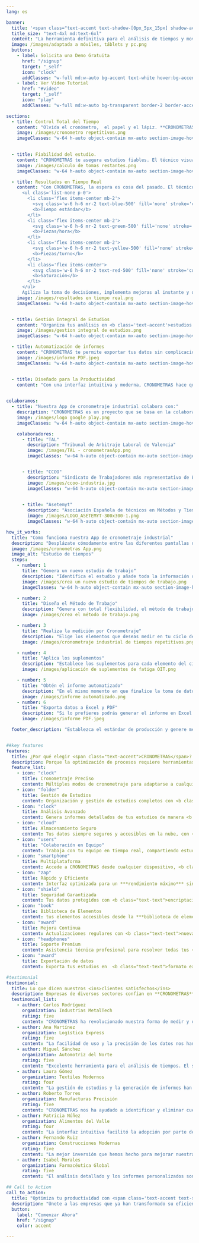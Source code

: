 ```yaml
---
lang: es

banner:
  title: '<span class="text-accent text-shadow-[0px_5px_15px] shadow-accent/10">CRONOMETRAS</span>: Optimiza tu <span class="text-secondary">Productividad</span>'
  title_size: "text-4xl md:text-6xl"
  content: "La herramienta definitiva para el análisis de tiempos y movimientos. Optimiza tus procesos, reduce costos y maximiza la eficiencia como nunca antes.<p>Descubre la <b>App de cronometraje industrial</b> que te ayudará a mejorar tu productividad y optimizar tus procesos.</p>"
  image: /images/adaptada a móviles, táblets y pc.png
  buttons:
    - label: Solicita una Demo Gratuita
      href: "/signup"
      target: "_self"
      icon: "clock"
      addClasses: "w-full md:w-auto bg-accent text-white hover:bg-accent/90 dark:border-white/10 dark:border mb-4 md:mb-0 md:mr-4"
    - label: Ver Video Tutorial
      href: "#video"
      target: "_self"
      icon: "play"
      addClasses: "w-full md:w-auto bg-transparent border-2 border-accent text-accent hover:bg-accent hover:text-white transition-colors"

sections:
  - title: Control Total del Tiempo
    content: "Olvida el cronómetro,  el papel y el lápiz. **CRONOMETRAS automatiza la medición del tiempo**, desde el cronometraje básico hasta la captura de secuencias complejas de elementos. Nuestra app te guía paso a paso, <b class='text-secondary'>cambiando automáticamente entre elementos</b> para que el analista solo se concentre en lo importante: observar y registrar.***Ahorra tiempo, reduce errores y obtén datos más precisos sin esfuerzo***"
    image: /images/cronometro repetitivos.png
    imageClasses: "w-64 h-auto object-contain mx-auto section-image-hover"

     
  - title: Fiabilidad del estudio.
    content: "CRONOMETRAS te asegura estudios fiables. El técnico visualiza en tiempo real las tomas necesarias para alcanzar una fiabilidad del <b class='text-secondary'>95%</b> en el tiempo estándar. Este cálculo se basa en el <b class='text-secondary'>método estadístico</b>, considerando la dispersión de los tiempos para determinar las tomas restantes. Toma decisiones con total confianza, respaldadas por datos sólidos y un rigor científico."
    image: /images/calculo de tomas restantes.png
    imageClasses: "w-64 h-auto object-contain mx-auto section-image-hover"

  - title: Resultados en Tiempo Real
    content: "Con CRONOMETRAS, la espera es cosa del pasado. El técnico obtiene el <b class='text-secondary'>tiempo estándar</b> de la tarea *al instante*, sin necesidad de análisis posteriores.  Imagina terminar un estudio y, *en ese mismo momento*, tener a tu disposición todos los datos clave, incluyendo entre otros:
      <ul class='list-none p-0'>
        <li class='flex items-center mb-2'>
          <svg class='w-6 h-6 mr-2 text-blue-500' fill='none' stroke='currentColor' viewBox='0 0 24 24' xmlns='http://www.w3.org/2000/svg'><path stroke-linecap='round' stroke-linejoin='round' stroke-width='2' d='M12 8v4l3 3m6-3a9 9 0 11-18 0 9 9 0 0118 0z'></path></svg>
          <b>Tiempo estándar</b>
        </li>
        <li class='flex items-center mb-2'>
          <svg class='w-6 h-6 mr-2 text-green-500' fill='none' stroke='currentColor' viewBox='0 0 24 24' xmlns='http://www.w3.org/2000/svg'><path stroke-linecap='round' stroke-linejoin='round' stroke-width='2' d='M11 5H6a2 2 0 00-2 2v11a2 2 0 002 2h11a2 2 0 002-2v-5m-1.414-9.414a2 2 0 112.828 2.828L11.828 15H9v-2.828l8.586-8.586z'></path></svg>
          <b>Piezas/hora</b>
        </li>
        <li class='flex items-center mb-2'>
          <svg class='w-6 h-6 mr-2 text-yellow-500' fill='none' stroke='currentColor' viewBox='0 0 24 24' xmlns='http://www.w3.org/2000/svg'><path stroke-linecap='round' stroke-linejoin='round' stroke-width='2' d='M17 9V7a2 2 0 00-2-2H5a2 2 0 00-2 2v6a2 2 0 002 2h2m2 4h10a2 2 0 002-2v-6a2 2 0 00-2-2H9a2 2 0 00-2 2v6a2 2 0 002 2zm7-5a2 2 0 11-4 0 2 2 0 014 0z'></path></svg>
          <b>Piezas/turno</b>
        </li>
        <li class='flex items-center'>
          <svg class='w-6 h-6 mr-2 text-red-500' fill='none' stroke='currentColor' viewBox='0 0 24 24' xmlns='http://www.w3.org/2000/svg'><path stroke-linecap='round' stroke-linejoin='round' stroke-width='2' d='M13 10V3L4 14h7v7l9-11h-7z'></path></svg>
          <b>Saturación</b>
        </li>
      </ul>
      Agiliza la toma de decisiones, implementa mejoras al instante y optimiza tus procesos sin demoras."
    image: /images/resultados en tiempo real.png
    imageClasses: "w-64 h-auto object-contain mx-auto section-image-hover"


  - title: Gestión Integral de Estudios
    content: "Organiza tus análisis en <b class='text-accent'>estudios completos</b>. Define métodos, elementos y suplementos personalizados para cada proceso. Mantén todo organizado y accesible en un solo lugar."
    image: /images/gestion integral de estudios.png
    imageClasses: "w-64 h-auto object-contain mx-auto section-image-hover"

  - title: Automatización de informes
    content: "CRONOMETRAS te permite exportar tus datos sin complicaciones.  Exporta estudios en <b class='text-secondary'>Excel y PDF</b> para generar informes detallados y automatizados.  Los datos y resultados se transfieren a una hoja de cálculo, listos para usar en <b class='text-accent'>Excel</b>. <i>Disfruta de un flujo de trabajo optimizado, desde la captura de datos hasta el análisis en Excel, sin pasos manuales.</i>"
    image: /images/informe PDF.jpeg
    imageClasses: "w-64 h-auto object-contain mx-auto section-image-hover"


  - title: Diseñado para la Productividad
    content: "Con una interfaz intuitiva y moderna, CRONOMETRAS hace que el análisis de tiempos sea <b class='text-accent'>simple y eficiente</b>. Olvídate de las hojas de cálculo y de la tablilla con  el cronómetro manual y la hoja de papel y el lápiz. Optimiza tu productividad con herramientas profesionales."
    

colaboramos:
  - title: "Nuestra App de cronometraje industrial colabora con:"
    description: "CRONOMETRAS es un proyecto que se basa en la colaboración. Si te interesa participar, no dudes en contactarnos."  
    image: /images/logo google play.png
    imageClasses: "w-64 h-auto object-contain mx-auto section-image-hover"

    colaboradores:
      - title: "TAL"
        description: "Tribunal de Arbitraje Laboral de Valencia"  
        image: /images/TAL - cronometrasApp.png
        imageClasses: "w-64 h-auto object-contain mx-auto section-image-hover"


      - title: "CCOO"
        description: "Sindicato de Trabajadores más representativo de España"  
        image: /images/ccoo-industria.jpg
        imageClasses: "w-64 h-auto object-contain mx-auto section-image-hover"

        
      - title: "Asetemyt"
        description: "Asociación Española de técnicos en Métodos y Tiempos"  
        image: /images/LOGO_ASETEMYT-300x300-1.png
        imageClasses: "w-64 h-auto object-contain mx-auto section-image-hover"

how_it_works:
  title: "Como funciona nuestra App de cronometraje industrial"
  description: "Desplázate cómodamente entre las diferentes pantallas de nuestra aplicación de métodos y tiempos y accede a las funcionalidades que te ofrecemos. Cálculos automatizado, tomas restantes, suplementos ágiles y mucho más."
  image: /images/cronometras App.png
  image_alt: "Estudio de tiempos"
  steps:
    - number: 1
      title: "Genera un nuevo estudio de trabajo"
      description: "Identifica el estudio y añade toda la información que creas necesaria como el ID de la pieza, la fecha en que se realiza el estudio, le empresa donde se realiza, el trabajador al que se mide, etc. Puedes utilizar comandos de voz para agilizar la tarea."
      image: /images/crea un nuevo estudio de tiempos de trabajo.png
      imageClasses: "w-64 h-auto object-contain mx-auto section-image-hover"

    - number: 2
      title: "Diseña el Método de Trabajo"
      description: "Genera con total flexibilidad, el método de trabajo que precises, estableciendo para cada elemento del ciclo, la Descripción de la tarea a cronometrar, así como la Frecuencia o número de piezas procesadas de ese elemento, en otras opciones. Puedes utilizar comandos de voz para agilizar la tarea."
      image: /images/crea el método de trabajo.png

    - number: 3
      title: "Realiza la medición por Cronometraje"
      description: "Elige los elementos que deseas medir en tu ciclo de trabajo. Realiza un cronometraje individual de un solo elemento, tomando diferentes tomas y valorando el ritmo en cada toma. O selecciona varios elementos y realiza un crono análisis encadenado, registrando las actividades y los tiempos observados automáticamente. De este modo habrás generado el tiempo normal para cada tarea medida."
      image: /images/cronometraje industrial de tiempos repetitivos.png

    - number: 4
      title: "Aplica los suplementos"
      description: "Establece los suplementos para cada elemento del ciclo con las tablas de la OIT v4 de modo ágil y sencillo, copia los suplementos entre distintos elementos de trabajo que sean equiparables"
      image: /images/aplicación de suplementos de fatiga OIT.png

    - number: 5
      title: "Obtén el informe automatizado"
      description: "En el mismo momento en que finalice la toma de datos, tendrá disponible el resultado del estudio, no precisando el posterior trasvase de datos, cálculos y análisis de los mimos."
      image: /images/informe automatizado.png
    - number: 6
      title: "Exporta datos a Excel y PDF"
      description: "Si lo prefieres podrás generar el informe en Excel o PDF, para sentirte cómodo en un entorno de trabajo que conoces, modifica los datos o crea gráficas a partir de los mismos."
      image: /images/informe PDF.jpeg

  footer_description: "Establezca el estándar de producción y genere mejora de procesos en menor tiempo gracias a los estudios de tiempos. Potencie la gestión de la producción mediante la optimización del tiempo y las diferentes técnicas de productividad, que aplicará y medirá, comparando el registro de movimientos de diferentes normas de trabajo al usar nuestra app para desarrollar la ingeniería de métodos."


##key features
features:
  title: ¿Por qué elegir <span class="text-accent">CRONOMETRAS</span>?
  description: Porque la optimización de procesos requiere herramientas precisas y profesionales. **CRONOMETRAS te ofrece todo lo que necesitas** para mejorar la eficiencia de tu organización.
  feature_list:
    - icon: "clock"
      title: Cronometraje Preciso
      content: Múltiples modos de cronometraje para adaptarse a cualquier necesidad. <b class="text-text">Elementos simples, encadenados, frecuenciales y de Máquina</b>.
    - icon: "folder"
      title: Gestión de Estudios
      content: Organización y gestión de estudios completos con <b class="text-text">métodos de trabajo, tiempos y suplementos</b>.
    - icon: "clock"
      title: Análisis Avanzado
      content: Genera informes detallados de tus estudios de manera <b class="text-text">automática</b> para tomar decisiones informadas rapidamente.
    - icon: "cloud"
      title: Almacenamiento Seguro
      content: Tus datos siempre seguros y accesibles en la nube, con <b class="text-text">sincronización automática</b>.
    - icon: "users"
      title: "Colaboración en Equipo"
      content: Trabaja con tu equipo en tiempo real, compartiendo estudios y análisis de forma segura.
    - icon: "smartphone"
      title: Multiplataforma
      content: Accede a CRONOMETRAS desde cualquier dispositivo, <b class="text-text">siempre sincronizado</b>.
    - icon: "zap"
      title: Rápido y Eficiente
      content: Interfaz optimizada para un ***rendimiento máximo*** sin sacrificar funcionalidad.
    - icon: "shield"
      title: Seguridad Garantizada
      content: Tus datos protegidos con <b class="text-text">encriptación de nivel empresarial</b>.
    - icon: "book"
      title: Biblioteca de Elementos
      content: tus elementos accesibles desde la ***biblioteca de elementos*** desde donde podrás "montar" tus procesos para obtener tiempos estándar sin cronometrar.
    - icon: "award"
      title: Mejora Continua
      content: Actualizaciones regulares con <b class="text-text">nuevas funcionalidades y mejoras</b>.
    - icon: "headphones"
      title: Soporte Premium
      content: Asistencia técnica profesional para resolver todas tus <b class="text-text">dudas y necesidades</b>.
    - icon: "award"
      title: Exportación de datos
      content: Exporta tus estudios en  <b class="text-text">formato excel y pdf</b>. Comparte estudios en formato **json**

#testimonial
testimonial:
  title: Lo que dicen nuestros <ins>clientes satisfechos</ins>
  description: Empresas de diversos sectores confían en **CRONOMETRAS** para optimizar sus procesos
  testimonial_list:
    - author: Carlos Rodríguez
      organization: Industrias MetalTech
      rating: five
      content: "CRONOMETRAS ha revolucionado nuestra forma de medir y optimizar procesos. Hemos reducido los tiempos de producción en un <b class='text-accent'>25%</b>."
    - author: Ana Martínez
      organization: Logística Express
      rating: five
      content: "La facilidad de uso y la precisión de los datos nos han permitido mejorar significativamente nuestra eficiencia operativa."
    - author: Miguel Sánchez
      organization: Automotriz del Norte
      rating: five
      content: "Excelente herramienta para el análisis de tiempos. El soporte técnico es excepcional."
    - author: Laura Gómez
      organization: Textiles Modernos
      rating: four
      content: "La gestión de estudios y la generación de informes han simplificado enormemente nuestro trabajo diario."
    - author: Roberto Torres
      organization: Manufacturas Precisión
      rating: five
      content: "CRONOMETRAS nos ha ayudado a identificar y eliminar cuellos de botella que ni siquiera sabíamos que existían."
    - author: Patricia Núñez
      organization: Alimentos del Valle
      rating: four
      content: "La interfaz intuitiva facilitó la adopción por parte de todo nuestro equipo. Resultados inmediatos."
    - author: Fernando Ruiz
      organization: Construcciones Modernas
      rating: five
      content: "La mejor inversión que hemos hecho para mejorar nuestra productividad. Altamente recomendado."
    - author: Isabel Morales
      organization: Farmacéutica Global
      rating: five
      content: "El análisis detallado y los informes personalizados son exactamente lo que necesitábamos."

## Call to Action
call_to_action:
  title: "Optimiza tu productividad con <span class='text-accent text-shadow-[0px_5px_15px]'>CRONOMETRAS</span>"
  description: "Únete a las empresas que ya han transformado su eficiencia operativa. **Descubre el poder de la optimización basada en datos.**"
  button: 
    label: "Comenzar Ahora"
    href: "/signup"
    color: accent

---
```

